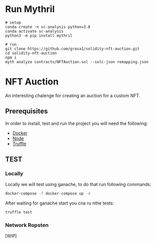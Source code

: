 # Run Mythril
```
# setup
conda create -n sc-analysis python=3.8
conda activate sc-analysis
python3 -m pip install mythril

# run
git clone https://github.com/grosa1/solidity-nft-auction.git
cd solidity-nft-auction
npm i
myth analyze contracts/NFTAuction.sol --solc-json remapping.json
```

# NFT Auction

An interesting chalenge for creating an auction for a custom NFT.

## Prerequisites

In order to install, test and run the project you will need the following:
- [Docker](https://www.docker.com/products/docker-desktop/)
- [Node](https://nodejs.org/en/download)
- [Truffle](https://trufflesuite.com/docs/truffle/how-to/install/)

## TEST

### Locally

Locally we will test using ganache, to do that run following commands:
```sh
docker-compose -f docker-compose up -d
```

After waiting for ganache start you cna ru nthe tests: 
```sh
truffle test
```

###  Network Ropsten 
[WIP]


